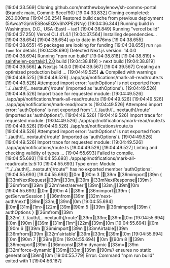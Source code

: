 [19:04:33.569] Cloning github.com/matthewboylenow/sh-comms-portal (Branch: main, Commit: 8cecf90)
[19:04:33.832] Cloning completed: 263.000ms
[19:04:36.254] Restored build cache from previous deployment (5AwcaYGjmVESBosEQXvShXPEzNNy)
[19:04:36.344] Running build in Washington, D.C., USA (East) – iad1
[19:04:36.849] Running "vercel build"
[19:04:37.250] Vercel CLI 41.4.1
[19:04:37.564] Installing dependencies...
[19:04:38.654] 
[19:04:38.654] up to date in 876ms
[19:04:38.655] 
[19:04:38.655] 45 packages are looking for funding
[19:04:38.655]   run `npm fund` for details
[19:04:38.690] Detected Next.js version: 14.0.0
[19:04:38.694] Running "npm run build"
[19:04:38.818] 
[19:04:38.819] > sainthelen-portal@1.2.0 build
[19:04:38.819] > next build
[19:04:38.819] 
[19:04:39.566]    ▲ Next.js 14.0.0
[19:04:39.567] 
[19:04:39.567]    Creating an optimized production build ...
[19:04:49.525]  ⚠ Compiled with warnings
[19:04:49.525] 
[19:04:49.526] ./app/api/notifications/mark-all-read/route.ts
[19:04:49.526] Attempted import error: 'authOptions' is not exported from '../../auth/[...nextauth]/route' (imported as 'authOptions').
[19:04:49.526] 
[19:04:49.526] Import trace for requested module:
[19:04:49.526] ./app/api/notifications/mark-all-read/route.ts
[19:04:49.526] 
[19:04:49.526] ./app/api/notifications/mark-read/route.ts
[19:04:49.526] Attempted import error: 'authOptions' is not exported from '../../auth/[...nextauth]/route' (imported as 'authOptions').
[19:04:49.526] 
[19:04:49.526] Import trace for requested module:
[19:04:49.526] ./app/api/notifications/mark-read/route.ts
[19:04:49.526] 
[19:04:49.526] ./app/api/notifications/route.ts
[19:04:49.526] Attempted import error: 'authOptions' is not exported from '../auth/[...nextauth]/route' (imported as 'authOptions').
[19:04:49.526] 
[19:04:49.526] Import trace for requested module:
[19:04:49.526] ./app/api/notifications/route.ts
[19:04:49.526] 
[19:04:49.527]    Linting and checking validity of types ...
[19:04:55.693] Failed to compile.
[19:04:55.693] 
[19:04:55.693] ./app/api/notifications/mark-all-read/route.ts:5:10
[19:04:55.693] Type error: Module '"../../auth/[...nextauth]/route"' has no exported member 'authOptions'.
[19:04:55.693] 
[19:04:55.693] [0m [90m 3 |[39m [36mimport[39m { [33mNextRequest[39m[33m,[39m [33mNextResponse[39m } [36mfrom[39m [32m'next/server'[39m[33m;[39m[0m
[19:04:55.693] [0m [90m 4 |[39m [36mimport[39m { getServerSession } [36mfrom[39m [32m'next-auth/next'[39m[33m;[39m[0m
[19:04:55.694] [0m[31m[1m>[22m[39m[90m 5 |[39m [36mimport[39m { authOptions } [36mfrom[39m [32m'../../auth/[...nextauth]/route'[39m[33m;[39m[0m
[19:04:55.694] [0m [90m   |[39m          [31m[1m^[22m[39m[0m
[19:04:55.694] [0m [90m 6 |[39m [36mimport[39m [33mAirtable[39m [36mfrom[39m [32m'airtable'[39m[33m;[39m[0m
[19:04:55.694] [0m [90m 7 |[39m[0m
[19:04:55.694] [0m [90m 8 |[39m [36mexport[39m [36mconst[39m dynamic [33m=[39m [32m'force-dynamic'[39m[33m;[39m [90m// ensures no static generation[39m[0m
[19:04:55.779] Error: Command "npm run build" exited with 1
[19:04:56.187] 